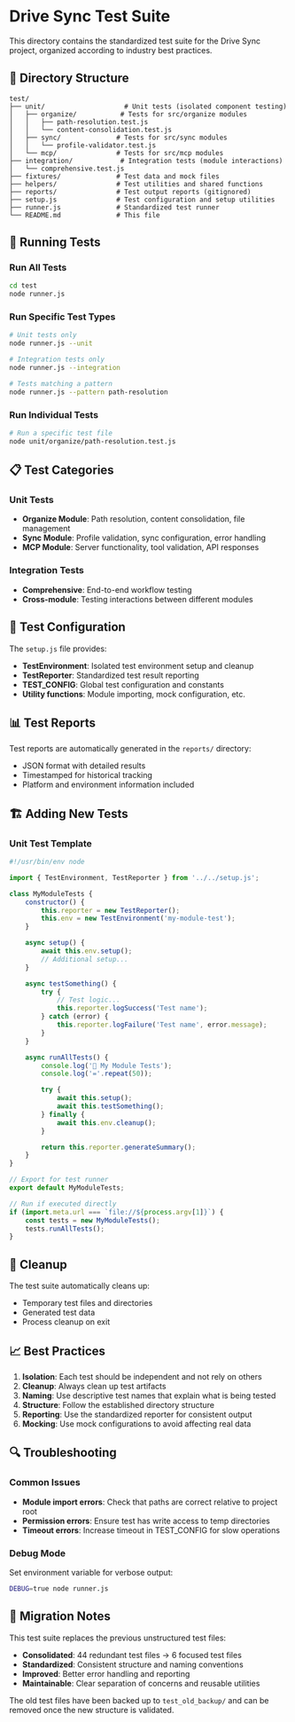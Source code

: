 # Drive Sync Test Suite

This directory contains the standardized test suite for the Drive Sync project, organized according to industry best practices.

## 📁 Directory Structure

```
test/
├── unit/                    # Unit tests (isolated component testing)
│   ├── organize/           # Tests for src/organize modules
│   │   ├── path-resolution.test.js
│   │   └── content-consolidation.test.js
│   ├── sync/              # Tests for src/sync modules
│   │   └── profile-validator.test.js
│   └── mcp/               # Tests for src/mcp modules
├── integration/            # Integration tests (module interactions)
│   └── comprehensive.test.js
├── fixtures/              # Test data and mock files
├── helpers/               # Test utilities and shared functions
├── reports/               # Test output reports (gitignored)
├── setup.js               # Test configuration and setup utilities
├── runner.js              # Standardized test runner
└── README.md              # This file
```

## 🚀 Running Tests

### Run All Tests
```bash
cd test
node runner.js
```

### Run Specific Test Types
```bash
# Unit tests only
node runner.js --unit

# Integration tests only
node runner.js --integration

# Tests matching a pattern
node runner.js --pattern path-resolution
```

### Run Individual Tests
```bash
# Run a specific test file
node unit/organize/path-resolution.test.js
```

## 📋 Test Categories

### Unit Tests
- **Organize Module**: Path resolution, content consolidation, file management
- **Sync Module**: Profile validation, sync configuration, error handling
- **MCP Module**: Server functionality, tool validation, API responses

### Integration Tests
- **Comprehensive**: End-to-end workflow testing
- **Cross-module**: Testing interactions between different modules

## 🔧 Test Configuration

The `setup.js` file provides:
- **TestEnvironment**: Isolated test environment setup and cleanup
- **TestReporter**: Standardized test result reporting
- **TEST_CONFIG**: Global test configuration and constants
- **Utility functions**: Module importing, mock configuration, etc.

## 📊 Test Reports

Test reports are automatically generated in the `reports/` directory:
- JSON format with detailed results
- Timestamped for historical tracking
- Platform and environment information included

## 🏗️ Adding New Tests

### Unit Test Template
```javascript
#!/usr/bin/env node

import { TestEnvironment, TestReporter } from '../../setup.js';

class MyModuleTests {
    constructor() {
        this.reporter = new TestReporter();
        this.env = new TestEnvironment('my-module-test');
    }

    async setup() {
        await this.env.setup();
        // Additional setup...
    }

    async testSomething() {
        try {
            // Test logic...
            this.reporter.logSuccess('Test name');
        } catch (error) {
            this.reporter.logFailure('Test name', error.message);
        }
    }

    async runAllTests() {
        console.log('🧪 My Module Tests');
        console.log('='.repeat(50));

        try {
            await this.setup();
            await this.testSomething();
        } finally {
            await this.env.cleanup();
        }

        return this.reporter.generateSummary();
    }
}

// Export for test runner
export default MyModuleTests;

// Run if executed directly
if (import.meta.url === `file://${process.argv[1]}`) {
    const tests = new MyModuleTests();
    tests.runAllTests();
}
```

## 🧹 Cleanup

The test suite automatically cleans up:
- Temporary test files and directories
- Generated test data
- Process cleanup on exit

## 📈 Best Practices

1. **Isolation**: Each test should be independent and not rely on others
2. **Cleanup**: Always clean up test artifacts
3. **Naming**: Use descriptive test names that explain what is being tested
4. **Structure**: Follow the established directory structure
5. **Reporting**: Use the standardized reporter for consistent output
6. **Mocking**: Use mock configurations to avoid affecting real data

## 🔍 Troubleshooting

### Common Issues
- **Module import errors**: Check that paths are correct relative to project root
- **Permission errors**: Ensure test has write access to temp directories
- **Timeout errors**: Increase timeout in TEST_CONFIG for slow operations

### Debug Mode
Set environment variable for verbose output:
```bash
DEBUG=true node runner.js
```

## 📝 Migration Notes

This test suite replaces the previous unstructured test files:
- **Consolidated**: 44 redundant test files → 6 focused test files
- **Standardized**: Consistent structure and naming conventions
- **Improved**: Better error handling and reporting
- **Maintainable**: Clear separation of concerns and reusable utilities

The old test files have been backed up to `test_old_backup/` and can be removed once the new structure is validated.
